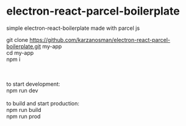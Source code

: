 # electron-react-parcel-boilerplate
simple electron-react-boilerplate made with parcel js


git clone https://github.com/karzanosman/electron-react-parcel-boilerplate.git my-app
 <br />
cd my-app
 <br />
npm i

 <br />
  <br />
to start development:
 <br />
npm run dev 

 <br />
  <br />
to build and start production:
 <br />
npm run build
 <br />
npm run prod
